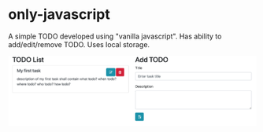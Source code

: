 # only-javascript

A simple TODO developed using "vanilla javascript". Has ability to add/edit/remove TODO. Uses local storage.

![alt text](https://github.com/gopilakshmanan/only-javascript/blob/main/Screen%20Shot%202020-11-29%20at%2014.15.49.png?raw=true)
